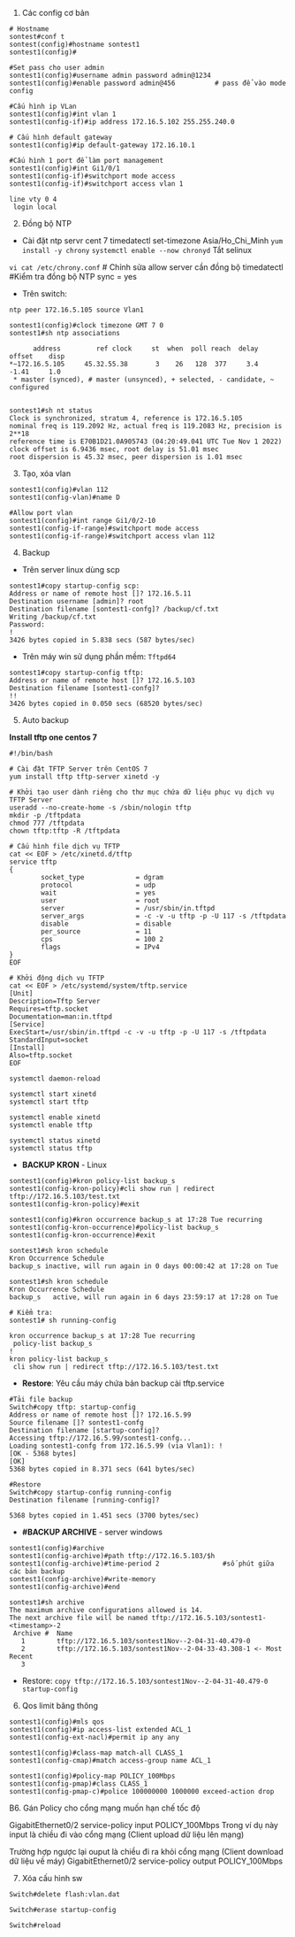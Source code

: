 1. Các config cơ bản

```
# Hostname
sontest#conf t
sontest(config)#hostname sontest1
sontest1(config)#

#Set pass cho user admin 
sontest1(config)#username admin password admin@1234
sontest1(config)#enable password admin@456          # pass để vào mode config

#Cấu hình ip VLan
sontest1(config)#int vlan 1
sontest1(config-if)#ip address 172.16.5.102 255.255.240.0

# Cấu hình default gateway
sontest1(config)#ip default-gateway 172.16.10.1

#Cấu hình 1 port để làm port management 
sontest1(config)#int Gi1/0/1
sontest1(config-if)#switchport mode access
sontest1(config-if)#switchport access vlan 1
```

```
line vty 0 4
 login local

```


2. Đồng bộ NTP

- Cài đặt ntp servr cent 7
timedatectl set-timezone Asia/Ho_Chi_Minh
`yum install -y chrony`
`systemctl enable --now chronyd`
Tắt selinux

`vi cat /etc/chrony.conf`  # Chỉnh sửa allow server cần đồng bộ
timedatectl #Kiểm tra đồng bộ NTP sync = yes

- Trên switch:

```
ntp peer 172.16.5.105 source Vlan1

sontest1(config)#clock timezone GMT 7 0
sontest1#sh ntp associations

      address         ref clock     st  when  poll reach  delay  offset    disp
*~172.16.5.105     45.32.55.38       3    26   128  377     3.4   -1.41     1.0
 * master (synced), # master (unsynced), + selected, - candidate, ~ configured


sontest1#sh nt status
Clock is synchronized, stratum 4, reference is 172.16.5.105
nominal freq is 119.2092 Hz, actual freq is 119.2083 Hz, precision is 2**18
reference time is E70B1D21.0A905743 (04:20:49.041 UTC Tue Nov 1 2022)
clock offset is 6.9436 msec, root delay is 51.01 msec
root dispersion is 45.32 msec, peer dispersion is 1.01 msec
```

3. Tạo, xóa vlan

```
sontest1(config)#vlan 112
sontest1(config-vlan)#name D

#Allow port vlan
sontest1(config)#int range Gi1/0/2-10
sontest1(config-if-range)#switchport mode access
sontest1(config-if-range)#switchport access vlan 112
```

4. Backup

- Trên server linux dùng scp
```
sontest1#copy startup-config scp:
Address or name of remote host []? 172.16.5.11
Destination username [admin]? root
Destination filename [sontest1-confg]? /backup/cf.txt
Writing /backup/cf.txt
Password:
!
3426 bytes copied in 5.838 secs (587 bytes/sec)
```

- Trên máy win sử dụng phần mềm: `Tftpd64`

```
sontest1#copy startup-config tftp:
Address or name of remote host []? 172.16.5.103
Destination filename [sontest1-confg]?
!!
3426 bytes copied in 0.050 secs (68520 bytes/sec)
```

5. Auto backup

**Install tftp one centos 7**

```
#!/bin/bash

# Cài đặt TFTP Server trên CentOS 7
yum install tftp tftp-server xinetd -y

# Khởi tạo user dành riêng cho thư mục chứa dữ liệu phục vụ dịch vụ TFTP Server
useradd --no-create-home -s /sbin/nologin tftp
mkdir -p /tftpdata
chmod 777 /tftpdata
chown tftp:tftp -R /tftpdata

# Cấu hình file dịch vụ TFTP
cat << EOF > /etc/xinetd.d/tftp
service tftp
{
        socket_type             = dgram
        protocol                = udp
        wait                    = yes
        user                    = root
        server                  = /usr/sbin/in.tftpd
        server_args             = -c -v -u tftp -p -U 117 -s /tftpdata
        disable                 = disable
        per_source              = 11
        cps                     = 100 2
        flags                   = IPv4
}
EOF

# Khởi động dịch vụ TFTP
cat << EOF > /etc/systemd/system/tftp.service
[Unit]
Description=Tftp Server
Requires=tftp.socket
Documentation=man:in.tftpd
[Service]
ExecStart=/usr/sbin/in.tftpd -c -v -u tftp -p -U 117 -s /tftpdata
StandardInput=socket
[Install]
Also=tftp.socket
EOF

systemctl daemon-reload

systemctl start xinetd
systemctl start tftp

systemctl enable xinetd
systemctl enable tftp

systemctl status xinetd
systemctl status tftp
```


- **BACKUP KRON** - Linux 
```
sontest1(config)#kron policy-list backup_s
sontest1(config-kron-policy)#cli show run | redirect tftp://172.16.5.103/test.txt
sontest1(config-kron-policy)#exit

sontest1(config)#kron occurrence backup_s at 17:28 Tue recurring
sontest1(config-kron-occurrence)#policy-list backup_s
sontest1(config-kron-occurrence)#exit

sontest1#sh kron schedule
Kron Occurrence Schedule
backup_s inactive, will run again in 0 days 00:00:42 at 17:28 on Tue

sontest1#sh kron schedule
Kron Occurrence Schedule
backup_s   active, will run again in 6 days 23:59:17 at 17:28 on Tue

# Kiểm tra: 
sontest1# sh running-config

kron occurrence backup_s at 17:28 Tue recurring
 policy-list backup_s
!
kron policy-list backup_s
 cli show run | redirect tftp://172.16.5.103/test.txt

```
  - **Restore**: Yêu cầu máy chứa bản backup cài tftp.service

```
#Tải file backup
Switch#copy tftp: startup-config
Address or name of remote host []? 172.16.5.99
Source filename []? sontest1-confg
Destination filename [startup-config]?
Accessing tftp://172.16.5.99/sontest1-confg...
Loading sontest1-confg from 172.16.5.99 (via Vlan1): !
[OK - 5368 bytes]
[OK]
5368 bytes copied in 8.371 secs (641 bytes/sec)

#Restore
Switch#copy startup-config running-config
Destination filename [running-config]?

5368 bytes copied in 1.451 secs (3700 bytes/sec)

```

- **#BACKUP ARCHIVE** - server windows

```
sontest1(config)#archive
sontest1(config-archive)#path tftp://172.16.5.103/$h
sontest1(config-archive)#time-period 2                #số phút giữa các bản backup
sontest1(config-archive)#write-memory
sontest1(config-archive)#end

sontest1#sh archive
The maximum archive configurations allowed is 14.
The next archive file will be named tftp://172.16.5.103/sontest1-<timestamp>-2
 Archive #  Name
   1        tftp://172.16.5.103/sontest1Nov--2-04-31-40.479-0
   2        tftp://172.16.5.103/sontest1Nov--2-04-33-43.308-1 <- Most Recent
   3
```

  - Restore:
  `copy tftp://172.16.5.103/sontest1Nov--2-04-31-40.479-0 startup-config`


6. Qos limit băng thông

```
sontest1(config)#mls qos
sontest1(config)#ip access-list extended ACL_1
sontest1(config-ext-nacl)#permit ip any any

sontest1(config)#class-map match-all CLASS_1
sontest1(config-cmap)#match access-group name ACL_1

sontest1(config)#policy-map POLICY_100Mbps
sontest1(config-pmap)#class CLASS_1
sontest1(config-pmap-c)#police 100000000 1000000 exceed-action drop

```
B6. Gán Policy cho cổng mạng muốn hạn chế tốc độ

GigabitEthernet0/2
service-policy input POLICY_100Mbps
Trong ví dụ này input là chiều đi vào cổng mạng (Client upload dữ liệu lên mạng)

Trường hợp ngược lại ouput là chiều đi ra khỏi cổng mạng (Client download dữ liệu về máy)
GigabitEthernet0/2
service-policy output POLICY_100Mbps

7. Xóa cấu hình sw

```
Switch#delete flash:vlan.dat

Switch#erase startup-config

Switch#reload
```




